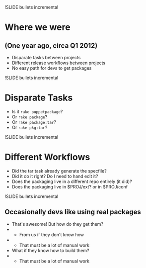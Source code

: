 !SLIDE bullets incremental
# Where we were #
## (One year ago, circa Q1 2012) ##

* Disparate tasks between projects
* Different release workflows between projects
* No easy path for devs to get packages

!SLIDE bullets incremental
# Disparate Tasks #

* Is it `rake puppetpackage`?
* Or `rake package`?
* Or `rake package:tar`?
* Or `rake pkg:tar`?

!SLIDE bullets incremental
# Different Workflows #

* Did the tar task already generate the specfile?
* Did it do it right? Do I need to hand edit it?
* Does the packaging live in a different repo entirely (it did)?
* Does the packaging live in $PROJ/ext? or in $PROJ/conf

!SLIDE bullets incremental
## Occasionally devs like using real packages ##
* That's awesome! But how do they get them?
* * From us if they don't know how
* * That must be a lot of manual work
* What if they know how to build them?
* * That must be a lot of manual work

